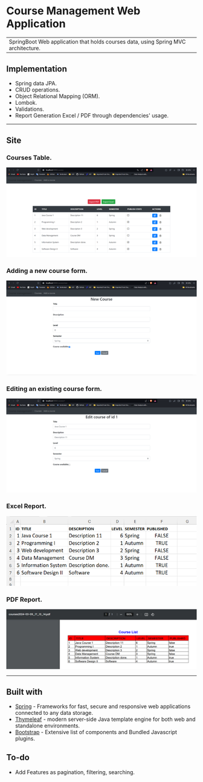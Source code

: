 # ![]()
# Course Management Web Application
<table>
<tr>
<td>
    SpringBoot Web application that holds courses data, using Spring MVC architecture.
</td>
</tr>
</table>

## Implementation
* Spring data JPA.
* CRUD operations.
* Object Relational Mapping (ORM).
* Lombok.
* Validations.
* Report Generation Excel / PDF through dependencies' usage.

---
## Site

### Courses Table.
![](/images/tableCourse.png)

### Adding a new course form.
![](/images/addingCourse.png)

### Editing an existing course form.
![](/images/editingCourse.png)

### Excel Report.
![](images/excelExport.png)


### PDF Report.
![](images/pdfExport.png)

---
## Built with
- [Spring](https://spring.io/) - Frameworks for fast, secure and responsive web applications connected to any data storage.
- [Thymeleaf](https://www.thymeleaf.org/) - modern server-side Java template engine for both web and standalone environments.
- [Bootstrap](http://getbootstrap.com/) - Extensive list of components and  Bundled Javascript plugins.


## To-do
- Add Features as pagination, filtering, searching.

